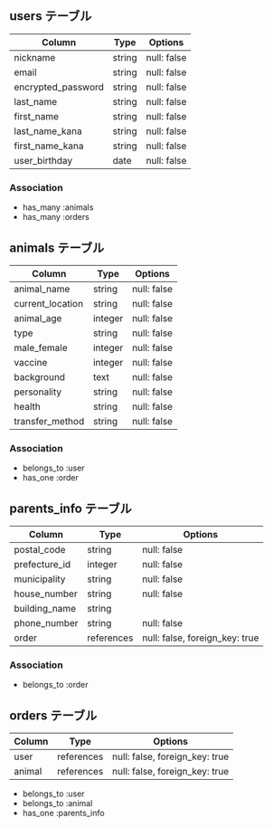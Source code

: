 ## users テーブル

| Column             | Type    | Options     |
| ------------------ | ------- | ----------- |
| nickname           | string  | null: false |
| email              | string  | null: false |
| encrypted_password | string  | null: false |
| last_name          | string  | null: false |
| first_name         | string  | null: false |
| last_name_kana     | string  | null: false |
| first_name_kana    | string  | null: false |
| user_birthday      | date    | null: false |

### Association

- has_many :animals
- has_many :orders

## animals テーブル

| Column              | Type       | Options                        |
| ------------------- | ---------- | ------------------------------ |
| animal_name         | string     | null: false                    |
| current_location    | string     | null: false                    |
| animal_age          | integer    | null: false                    |
| type                | string     | null: false                    |
| male_female         | integer    | null: false                    |
| vaccine             | integer    | null: false                    |
| background          | text       | null: false                    |
| personality         | string     | null: false                    |
| health              | string     | null: false                    |
| transfer_method     | string     | null: false                    |

### Association

- belongs_to :user
- has_one   :order

## parents_info テーブル

| Column        | Type       | Options                        |
| ------------- | ---------- | ------------------------------ |
| postal_code   | string     | null: false                    |
| prefecture_id | integer    | null: false                    |
| municipality  | string     | null: false                    |
| house_number  | string     | null: false                    |
| building_name | string     |                                |
| phone_number  | string     | null: false                    |
| order         | references | null: false, foreign_key: true |


### Association

- belongs_to :order

## orders テーブル

| Column        | Type       | Options                        |
| ------------- | ---------- | ------------------------------ |
| user          | references | null: false, foreign_key: true |
| animal        | references | null: false, foreign_key: true |

- belongs_to :user
- belongs_to :animal
- has_one    :parents_info

